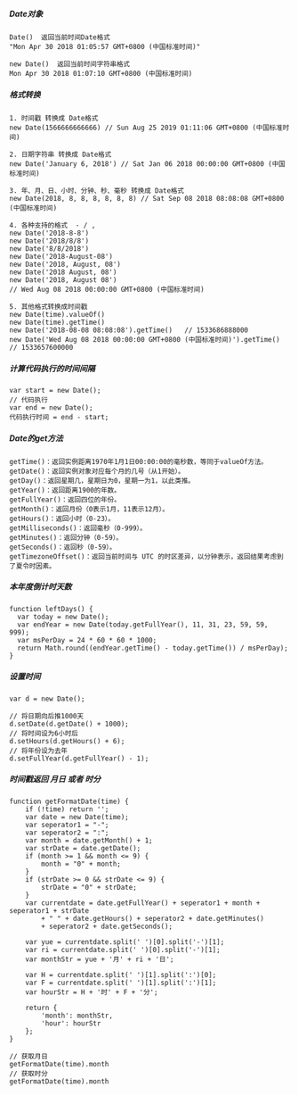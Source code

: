 ##### Date对象
    Date()  返回当前时间Date格式 
    "Mon Apr 30 2018 01:05:57 GMT+0800 (中国标准时间)"
    
    new Date()  返回当前时间字符串格式 
    Mon Apr 30 2018 01:07:10 GMT+0800 (中国标准时间)
    
##### 格式转换
    1. 时间戳 转换成 Date格式 
    new Date(1566666666666) // Sun Aug 25 2019 01:11:06 GMT+0800 (中国标准时间)
    
    2. 日期字符串 转换成 Date格式
    new Date('January 6, 2018') // Sat Jan 06 2018 00:00:00 GMT+0800 (中国标准时间)
    
    3. 年、月、日、小时、分钟、秒、毫秒 转换成 Date格式
    new Date(2018, 8, 8, 8, 8, 8, 8) // Sat Sep 08 2018 08:08:08 GMT+0800 (中国标准时间)
    
    4. 各种支持的格式  - / , 
    new Date('2018-8-8')
    new Date('2018/8/8')
    new Date('8/8/2018')
    new Date('2018-August-08')
    new Date('2018, August, 08')
    new Date('2018 August, 08')
    new Date('2018, August 08')
    // Wed Aug 08 2018 00:00:00 GMT+0800 (中国标准时间)
    
    5. 其他格式转换成时间戳
    new Date(time).valueOf()
    new Date(time).getTime()
    new Date('2018-08-08 08:08:08').getTime()   // 1533686888000
    new Date('Wed Aug 08 2018 00:00:00 GMT+0800 (中国标准时间)').getTime()  // 1533657600000
    
##### 计算代码执行的时间间隔
    var start = new Date();
    // 代码执行
    var end = new Date();
    代码执行时间 = end - start;
    
##### Date的get方法
    getTime()：返回实例距离1970年1月1日00:00:00的毫秒数，等同于valueOf方法。
    getDate()：返回实例对象对应每个月的几号（从1开始）。
    getDay()：返回星期几，星期日为0，星期一为1，以此类推。
    getYear()：返回距离1900的年数。
    getFullYear()：返回四位的年份。
    getMonth()：返回月份（0表示1月，11表示12月）。
    getHours()：返回小时（0-23）。
    getMilliseconds()：返回毫秒（0-999）。
    getMinutes()：返回分钟（0-59）。
    getSeconds()：返回秒（0-59）。
    getTimezoneOffset()：返回当前时间与 UTC 的时区差异，以分钟表示，返回结果考虑到了夏令时因素。

##### 本年度倒计时天数
    function leftDays() {
      var today = new Date();
      var endYear = new Date(today.getFullYear(), 11, 31, 23, 59, 59, 999);
      var msPerDay = 24 * 60 * 60 * 1000;
      return Math.round((endYear.getTime() - today.getTime()) / msPerDay);
    }
    
##### 设置时间
    var d = new Date();

    // 将日期向后推1000天
    d.setDate(d.getDate() + 1000);
    // 将时间设为6小时后
    d.setHours(d.getHours() + 6);
    // 将年份设为去年
    d.setFullYear(d.getFullYear() - 1);
    
##### 时间戳返回 月日 或者 时分
    function getFormatDate(time) {
        if (!time) return '';
        var date = new Date(time);
        var seperator1 = "-";
        var seperator2 = ":";
        var month = date.getMonth() + 1;
        var strDate = date.getDate();
        if (month >= 1 && month <= 9) {
            month = "0" + month;
        }
        if (strDate >= 0 && strDate <= 9) {
            strDate = "0" + strDate;
        }
        var currentdate = date.getFullYear() + seperator1 + month + seperator1 + strDate
            + " " + date.getHours() + seperator2 + date.getMinutes()
			+ seperator2 + date.getSeconds();
			
		var yue = currentdate.split(' ')[0].split('-')[1];
		var ri = currentdate.split(' ')[0].split('-')[1];
		var monthStr = yue + '月' + ri + '日';

		var H = currentdate.split(' ')[1].split(':')[0];
		var F = currentdate.split(' ')[1].split(':')[1];
		var hourStr = H + '时' + F + '分';

        return {
			'month': monthStr,
			'hour': hourStr
		};
	}
	
	// 获取月日
	getFormatDate(time).month
	// 获取时分
	getFormatDate(time).month
	
    
    
    
    
    
    
    
    
    
    
    
    
    
    
    
    
    
    
    
    
    
    
    
    
    
    
    
    
    
    
    
    
    
    
    
    
    
    
    
    
    
    
    
    
    
    
    
    






    